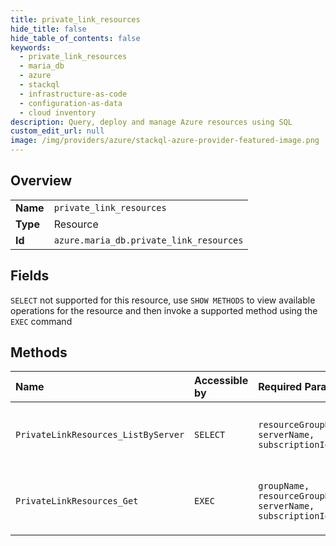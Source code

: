 ```yaml
---
title: private_link_resources
hide_title: false
hide_table_of_contents: false
keywords:
  - private_link_resources
  - maria_db
  - azure    
  - stackql
  - infrastructure-as-code
  - configuration-as-data
  - cloud inventory
description: Query, deploy and manage Azure resources using SQL
custom_edit_url: null
image: /img/providers/azure/stackql-azure-provider-featured-image.png
---
```

  
    

## Overview
<table><tbody>
<tr><td><b>Name</b></td><td><code>private_link_resources</code></td></tr>
<tr><td><b>Type</b></td><td>Resource</td></tr>
<tr><td><b>Id</b></td><td><code>azure.maria_db.private_link_resources</code></td></tr>
</tbody></table>

## Fields
`SELECT` not supported for this resource, use `SHOW METHODS` to view available operations for the resource and then invoke a supported method using the `EXEC` command  
## Methods
| Name | Accessible by | Required Params | Description |
|:-----|:--------------|:----------------|:------------|
| `PrivateLinkResources_ListByServer` | `SELECT` | `resourceGroupName, serverName, subscriptionId` | Gets the private link resources for MariaDB server. |
| `PrivateLinkResources_Get` | `EXEC` | `groupName, resourceGroupName, serverName, subscriptionId` | Gets a private link resource for MariaDB server. |
